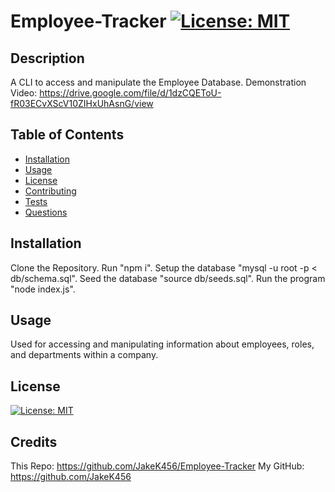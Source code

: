 # Employee-Tracker [![License: MIT](https://img.shields.io/badge/License-MIT-yellow.svg)](https://opensource.org/licenses/MIT)

## Description

A CLI to access and manipulate the Employee Database.
Demonstration Video: https://drive.google.com/file/d/1dzCQEToU-fR03ECvXScV10ZIHxUhAsnG/view

## Table of Contents

- [Installation](#installation)
- [Usage](#usage)
- [License](#license)
- [Contributing](#contributing)
- [Tests](#tests)
- [Questions](#questions)

## Installation

Clone the Repository. 
Run "npm i". 
Setup the database "mysql -u root -p < db/schema.sql". 
Seed the database "source db/seeds.sql". 
Run the program "node index.js".

## Usage

Used for accessing and manipulating information about employees, 
roles, and departments within a company.

## License

[![License: MIT](https://img.shields.io/badge/License-MIT-yellow.svg)](https://opensource.org/licenses/MIT)

## Credits
This Repo: https://github.com/JakeK456/Employee-Tracker
My GitHub: https://github.com/JakeK456